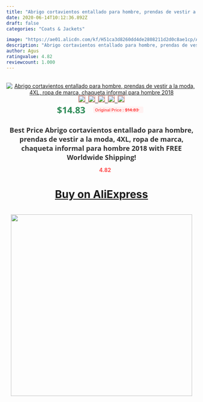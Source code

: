 ```yaml
---
title: "Abrigo cortavientos entallado para hombre, prendas de vestir a la moda, 4XL, ropa de marca, chaqueta informal para hombre 2018"
date: 2020-06-14T10:12:36.892Z
draft: false
categories: "Coats & Jackets"

image: "https://ae01.alicdn.com/kf/H51ca3d8260dd4de2808211d2d0c8ae1cp/Abrigo-cortavientos-entallado-para-hombre-prendas-de-vestir-a-la-moda-4XL-ropa-de-marca-chaqueta.jpg"
description: "Abrigo cortavientos entallado para hombre, prendas de vestir a la moda, 4XL, ropa de marca, chaqueta informal para hombre 2018"
author: Agus
ratingvalue: 4.82
reviewcount: 1.000
---
```

<br>
<div style="text-align: center;">
<a href="https://s.click.aliexpress.com/e/_9GAibb" target="_blank" rel="nofollow noopener noreferrer"><img alt="Abrigo cortavientos entallado para hombre, prendas de vestir a la moda, 4XL, ropa de marca, chaqueta informal para hombre 2018" class="magnifier-image" src="https://ae01.alicdn.com/kf/H51ca3d8260dd4de2808211d2d0c8ae1cp/Abrigo-cortavientos-entallado-para-hombre-prendas-de-vestir-a-la-moda-4XL-ropa-de-marca-chaqueta.jpg_640x640.jpg">
<br>
<img style="border:1px solid salmon" src="https://ae01.alicdn.com/kf/H51ca3d8260dd4de2808211d2d0c8ae1cp/Abrigo-cortavientos-entallado-para-hombre-prendas-de-vestir-a-la-moda-4XL-ropa-de-marca-chaqueta.jpg_120x120.jpg">&nbsp;&nbsp;<img style="border:1px solid salmon" src="https://ae01.alicdn.com/kf/H187b15fc25174aaaa798c05fbd5901cf0/Abrigo-cortavientos-entallado-para-hombre-prendas-de-vestir-a-la-moda-4XL-ropa-de-marca-chaqueta.jpg_120x120.jpg">&nbsp;&nbsp;<img style="border:1px solid salmon" src="https://ae01.alicdn.com/kf/H8e81e202b6d943dda34a7342bd3aa2f7M/Abrigo-cortavientos-entallado-para-hombre-prendas-de-vestir-a-la-moda-4XL-ropa-de-marca-chaqueta.jpg_120x120.jpg">&nbsp;&nbsp;<img style="border:1px solid salmon" src="https://ae01.alicdn.com/kf/H8835b9bb88194cea9f99fb146d1a97afv/Abrigo-cortavientos-entallado-para-hombre-prendas-de-vestir-a-la-moda-4XL-ropa-de-marca-chaqueta.jpg_120x120.jpg">&nbsp;&nbsp;<img style="border:1px solid salmon" src="https://ae01.alicdn.com/kf/H6b0d7d6350034c4693861d37c4d2cc580/Abrigo-cortavientos-entallado-para-hombre-prendas-de-vestir-a-la-moda-4XL-ropa-de-marca-chaqueta.jpg_120x120.jpg"></a></div><br0>
<div style="text-align: center;"><span style="background-color: white; border: 0px; box-sizing: border-box; color: seagreen; display: inline-block; font-family: &quot;open sans&quot; , &quot;arial&quot; , &quot;helvetica&quot; , sans-serif , &quot;heiti&quot;; font-size: 24px; font-stretch: inherit; font-weight: 700; line-height: inherit; margin: 0px 10px 0px 0px; padding: 0px; vertical-align: middle;">$14.83 </span>
<span style="background: rgb(255 , 241 , 241); border-radius: 3px; border: 0px; box-sizing: border-box; color: #ff4747; display: inline-block; font-family: inherit; font-size: 12px; font-stretch: inherit; font-style: inherit; font-variant: inherit; font-weight: 600; line-height: inherit; margin: 0px; padding: 2px 5px; transform: scale(0.9); vertical-align: middle;">Original Price : <b style="text-decoration: line-through;">$14.83 </b> &nbsp;&nbsp;</span></div>
<h1 style="color: #333333; display: inline-block; font-family: &quot;open sans&quot; , &quot;arial&quot; , &quot;helvetica&quot; , sans-serif , &quot;heiti&quot;; font-size: 18px; font-stretch: inherit; font-weight: 700; text-align: center;">Best Price Abrigo cortavientos entallado para hombre, prendas de vestir a la moda, 4XL, ropa de marca, chaqueta informal para hombre 2018 with FREE Worldwide Shipping!</h1>
<div style="color: #ff4747; text-align: center;">
<img src="https://4.bp.blogspot.com/-M0ZcTcb-5uY/XleCXlxnR4I/AAAAAAAAAEc/OrjgMkXV1oMQFaCRZj5HQwOCBcu3w1FegCPcBGAYYCw/s1600/star.png" style="height: 15px;">&nbsp;<b>4.82</b></div>
<div class="button_cont" align="center"><a class="buynow_a" href="https://s.click.aliexpress.com/e/_9GAibb" target="_blank" rel="nofollow noopener noreferrer"><H1>Buy on AliExpress</H1></a></div><br>
<div class="separator" style="clear: both; text-align: center;">
<img src="https://lh3.googleusercontent.com/-pTy5HemUv9M/XlePHvY0dAI/AAAAAAAAAE4/0nX5iRUoIWY8eMW9Dpxeirr157OZliDIgCLcBGAsYHQ/s1600/badge.gif" width="480">
</div>
